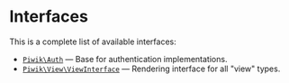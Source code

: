 Interfaces
==========

This is a complete list of available interfaces:

- [`Piwik\Auth`](Piwik/Auth.md) &mdash; Base for authentication implementations.
- [`Piwik\View\ViewInterface`](Piwik/View/ViewInterface.md) &mdash; Rendering interface for all "view" types.
